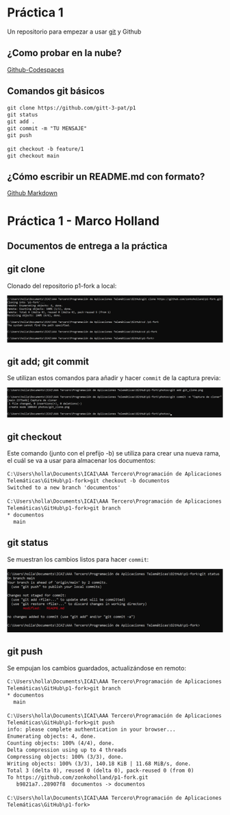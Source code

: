 # Práctica 1

Un repositorio para empezar a usar [git](https://git-scm.com/) y Github

## ¿Como probar en la nube?

[Github-Codespaces](https://github.com/features/codespaces)

## Comandos git básicos

```
git clone https://github.com/gitt-3-pat/p1
git status
git add .
git commit -m "TU MENSAJE"
git push

git checkout -b feature/1
git checkout main
```

## ¿Cómo escribir un README.md con formato?

[Github Markdown](https://docs.github.com/es/get-started/writing-on-github/getting-started-with-writing-and-formatting-on-github/basic-writing-and-formatting-syntax)

# Práctica 1 - Marco Holland

## Documentos de entrega a la práctica



## git clone

Clonado del repositorio p1-fork a local:

![git_clone image](photos/git_clone.png)

## git add; git commit

Se utilizan estos comandos para añadir y hacer `commit` de la captura previa:

![git_clone image](photos/git_add_commit.png)

## git checkout

Este comando (junto con el prefijo -b) se utiliza para crear una nueva rama, el cuál se va a usar para almacenar los documentos:

```
C:\Users\holla\Documents\ICAI\AAA Tercero\Programación de Aplicaciones Telemáticas\GitHub\p1-fork>git checkout -b documentos
Switched to a new branch 'documentos'

C:\Users\holla\Documents\ICAI\AAA Tercero\Programación de Aplicaciones Telemáticas\GitHub\p1-fork>git branch
* documentos
  main
```

## git status

Se muestran los cambios listos para hacer `commit`:
 
![git_clone image](photos/git_status.png)

## git push

Se empujan los cambios guardados, actualizándose en remoto:

```
C:\Users\holla\Documents\ICAI\AAA Tercero\Programación de Aplicaciones Telemáticas\GitHub\p1-fork>git branch
* documentos
  main

C:\Users\holla\Documents\ICAI\AAA Tercero\Programación de Aplicaciones Telemáticas\GitHub\p1-fork>git push
info: please complete authentication in your browser...
Enumerating objects: 4, done.
Counting objects: 100% (4/4), done.
Delta compression using up to 4 threads
Compressing objects: 100% (3/3), done.
Writing objects: 100% (3/3), 140.18 KiB | 11.68 MiB/s, done.
Total 3 (delta 0), reused 0 (delta 0), pack-reused 0 (from 0)
To https://github.com/zonkoholland/p1-fork.git
   b9821a7..28907f8  documentos -> documentos

C:\Users\holla\Documents\ICAI\AAA Tercero\Programación de Aplicaciones Telemáticas\GitHub\p1-fork>
```


